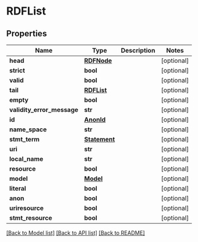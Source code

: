 # RDFList

## Properties
Name | Type | Description | Notes
------------ | ------------- | ------------- | -------------
**head** | [**RDFNode**](RDFNode.md) |  | [optional] 
**strict** | **bool** |  | [optional] 
**valid** | **bool** |  | [optional] 
**tail** | [**RDFList**](RDFList.md) |  | [optional] 
**empty** | **bool** |  | [optional] 
**validity_error_message** | **str** |  | [optional] 
**id** | [**AnonId**](AnonId.md) |  | [optional] 
**name_space** | **str** |  | [optional] 
**stmt_term** | [**Statement**](Statement.md) |  | [optional] 
**uri** | **str** |  | [optional] 
**local_name** | **str** |  | [optional] 
**resource** | **bool** |  | [optional] 
**model** | [**Model**](Model.md) |  | [optional] 
**literal** | **bool** |  | [optional] 
**anon** | **bool** |  | [optional] 
**uriresource** | **bool** |  | [optional] 
**stmt_resource** | **bool** |  | [optional] 

[[Back to Model list]](../README.md#documentation-for-models) [[Back to API list]](../README.md#documentation-for-api-endpoints) [[Back to README]](../README.md)


